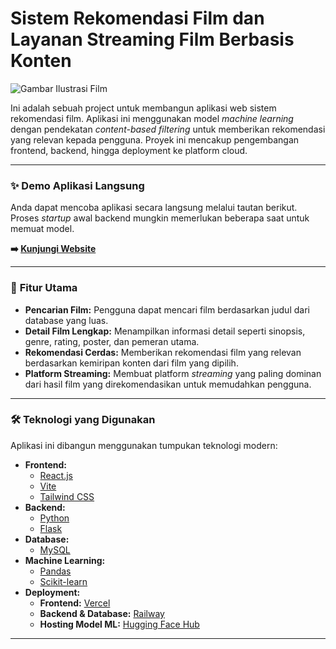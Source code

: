 # Sistem Rekomendasi Film dan Layanan Streaming Film Berbasis Konten

![Gambar Ilustrasi Film](https://github.com/user-attachments/assets/6b14386e-ff71-4e12-ad2d-3e231d7a4421)

Ini adalah sebuah project untuk membangun aplikasi web sistem rekomendasi film. Aplikasi ini menggunakan model *machine learning* dengan pendekatan *content-based filtering* untuk memberikan rekomendasi yang relevan kepada pengguna. Proyek ini mencakup pengembangan frontend, backend, hingga deployment ke platform cloud.

---

### ✨ **Demo Aplikasi Langsung**

Anda dapat mencoba aplikasi secara langsung melalui tautan berikut. Proses *startup* awal backend mungkin memerlukan beberapa saat untuk memuat model.

**➡️ [Kunjungi Website](https://skripsi-rekomendasi-film.vercel.app)**

---

### 🎯 **Fitur Utama**

* **Pencarian Film:** Pengguna dapat mencari film berdasarkan judul dari database yang luas.
* **Detail Film Lengkap:** Menampilkan informasi detail seperti sinopsis, genre, rating, poster, dan pemeran utama.
* **Rekomendasi Cerdas:** Memberikan rekomendasi film yang relevan berdasarkan kemiripan konten dari film yang dipilih.
* **Platform Streaming:** Membuat platform *streaming* yang paling dominan dari hasil film yang direkomendasikan untuk memudahkan pengguna.

---

### 🛠️ **Teknologi yang Digunakan**

Aplikasi ini dibangun menggunakan tumpukan teknologi modern:

* **Frontend:**
  * [React.js](https://reactjs.org/)
  * [Vite](https://vitejs.dev/)
  * [Tailwind CSS](https://tailwindcss.com/)
* **Backend:**
  * [Python](https://www.python.org/)
  * [Flask](https://flask.palletsprojects.com/)
* **Database:**
  * [MySQL](https://www.mysql.com/)
* **Machine Learning:**
  * [Pandas](https://pandas.pydata.org/)
  * [Scikit-learn](https://scikit-learn.org/)
* **Deployment:**
  * **Frontend:** [Vercel](https://vercel.com/)
  * **Backend & Database:** [Railway](https://railway.app/)
  * **Hosting Model ML:** [Hugging Face Hub](https://huggingface.co/)

---
